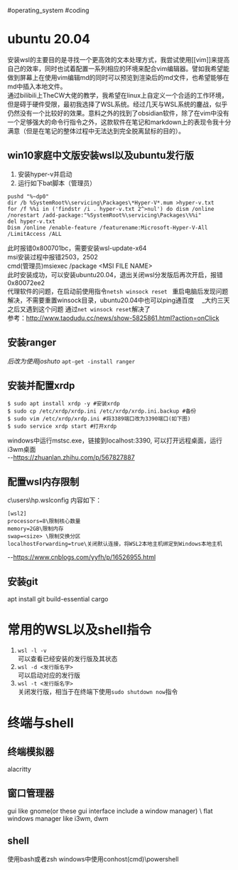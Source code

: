
#operating_system #coding
# ubuntu 20.04
安装wsl的主要目的是寻找一个更高效的文本处理方式，我尝试使用[[vim]]来提高自己的效率，同时也试着配置一系列相应的环境来配合vim编辑器。譬如我希望能做到屏幕上在使用vim编辑md的同时可以预览到渲染后的md文件，也希望能够在md中插入本地文件。  
通过bilibili上TheCW大佬的教学，我希望在linux上自定义一个合适的工作环境，但是碍于硬件受限，最初我选择了WSL系统。经过几天与WSL系统的鏖战，似乎仍然没有一个比较好的效果。意料之外的找到了obsidian软件，除了在vim中没有一个足够强大的命令行指令之外，这款软件在笔记和markdown上的表现令我十分满意（但是在笔记的整体过程中无法达到完全脱离鼠标的目的）。
## win10家庭中文版安装wsl以及ubuntu发行版

1. 安装hyper-v并启动
2. 运行如下bat脚本（管理员）
```cmd_script{.line-numbers}
pushd "%~dp0"
dir /b %SystemRoot%\servicing\Packages\*Hyper-V*.mum >hyper-v.txt
for /f %%i in ('findstr /i . hyper-v.txt 2^>nul') do dism /online /norestart /add-package:"%SystemRoot%\servicing\Packages\%%i"
del hyper-v.txt
Dism /online /enable-feature /featurename:Microsoft-Hyper-V-All /LimitAccess /ALL
```
此时报错0x800701bc，需要安装wsl-update-x64  
msi安装过程中报错2503，2502  
cmd(管理员)msiexec /package \<MSI FILE NAME>  
此时安装成功，可以安装ubuntu20.04，退出关闭wsl分发版后再次开启，报错0x80072ee2  
代理软件的问题，在启动前使用指令`netsh winsock reset `
重启电脑后发现问题解决，不需要重置winsock目录，ubuntu20.04中也可以ping通百度　
_大约三天之后又遇到这个问题 通过`net winsock reset`解决了  
参考：http://www.taodudu.cc/news/show-5825861.html?action=onClick  

## 安装ranger
_后改为使用joshuto_  `apt-get -install ranger`

## 安装并配置xrdp

```shell
$ sudo apt install xrdp -y #安装xrdp
$ sudo cp /etc/xrdp/xrdp.ini /etc/xrdp/xrdp.ini.backup #备份
$ sudo vim /etc/xrdp/xrdp.ini #将3389端口改为3390端口(如下图)
$ sudo service xrdp start #打开xrdp
```

windows中运行mstsc.exe，链接到localhost:3390, 可以打开远程桌面，运行i3wm桌面  
--https://zhuanlan.zhihu.com/p/567827887

## 配置wsl内存限制
c\users\hp\.wslconfig
内容如下：
```
[wsl2]
processors=8\限制核心数量
memory=2GB\限制内存
swap=<size> \限制交换分区
localhostForwarding=true\关闭默认连接，将WSL2本地主机绑定到Windows本地主机
```
--https://www.cnblogs.com/yyfh/p/16526955.html

## 安装git
apt install git build-essential cargo

# 常用的WSL以及shell指令
1. `wsl -l -v`  
	可以查看已经安装的发行版及其状态
2. `wsl -d <发行版名字>`  
	可以启动对应的发行版
3. `wsl -t <发行版名字>`  
	关闭发行版，相当于在终端下使用`sudo shutdown now`指令

# 终端与shell
## 终端模拟器
alacritty
## 窗口管理器
gui like gnome(or these gui interface include a window manager) \ flat windows manager like i3wm, dwm
## shell
使用bash或者zsh windows中使用conhost(cmd)\powershell